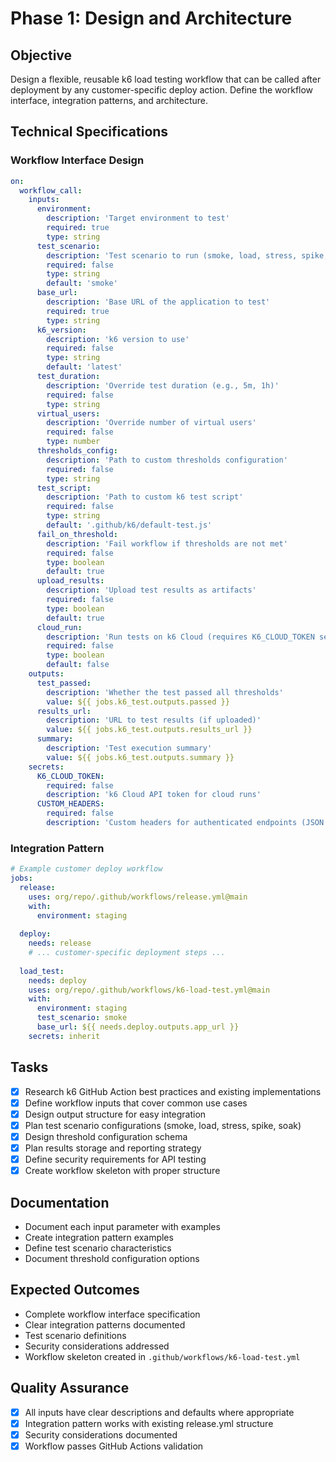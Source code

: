 # Phase 1: Design and Architecture

## Objective
Design a flexible, reusable k6 load testing workflow that can be called after deployment by any customer-specific deploy action. Define the workflow interface, integration patterns, and architecture.

## Technical Specifications

### Workflow Interface Design
```yaml
on:
  workflow_call:
    inputs:
      environment:
        description: 'Target environment to test'
        required: true
        type: string
      test_scenario:
        description: 'Test scenario to run (smoke, load, stress, spike, soak)'
        required: false
        type: string
        default: 'smoke'
      base_url:
        description: 'Base URL of the application to test'
        required: true
        type: string
      k6_version:
        description: 'k6 version to use'
        required: false
        type: string
        default: 'latest'
      test_duration:
        description: 'Override test duration (e.g., 5m, 1h)'
        required: false
        type: string
      virtual_users:
        description: 'Override number of virtual users'
        required: false
        type: number
      thresholds_config:
        description: 'Path to custom thresholds configuration'
        required: false
        type: string
      test_script:
        description: 'Path to custom k6 test script'
        required: false
        type: string
        default: '.github/k6/default-test.js'
      fail_on_threshold:
        description: 'Fail workflow if thresholds are not met'
        required: false
        type: boolean
        default: true
      upload_results:
        description: 'Upload test results as artifacts'
        required: false
        type: boolean
        default: true
      cloud_run:
        description: 'Run tests on k6 Cloud (requires K6_CLOUD_TOKEN secret)'
        required: false
        type: boolean
        default: false
    outputs:
      test_passed:
        description: 'Whether the test passed all thresholds'
        value: ${{ jobs.k6_test.outputs.passed }}
      results_url:
        description: 'URL to test results (if uploaded)'
        value: ${{ jobs.k6_test.outputs.results_url }}
      summary:
        description: 'Test execution summary'
        value: ${{ jobs.k6_test.outputs.summary }}
    secrets:
      K6_CLOUD_TOKEN:
        required: false
        description: 'k6 Cloud API token for cloud runs'
      CUSTOM_HEADERS:
        required: false
        description: 'Custom headers for authenticated endpoints (JSON format)'
```

### Integration Pattern
```yaml
# Example customer deploy workflow
jobs:
  release:
    uses: org/repo/.github/workflows/release.yml@main
    with:
      environment: staging
  
  deploy:
    needs: release
    # ... customer-specific deployment steps ...
  
  load_test:
    needs: deploy
    uses: org/repo/.github/workflows/k6-load-test.yml@main
    with:
      environment: staging
      test_scenario: smoke
      base_url: ${{ needs.deploy.outputs.app_url }}
    secrets: inherit
```

## Tasks

- [x] Research k6 GitHub Action best practices and existing implementations
- [x] Define workflow inputs that cover common use cases
- [x] Design output structure for easy integration
- [x] Plan test scenario configurations (smoke, load, stress, spike, soak)
- [x] Design threshold configuration schema
- [x] Plan results storage and reporting strategy
- [x] Define security requirements for API testing
- [x] Create workflow skeleton with proper structure

## Documentation
- Document each input parameter with examples
- Create integration pattern examples
- Define test scenario characteristics
- Document threshold configuration options

## Expected Outcomes
- Complete workflow interface specification
- Clear integration patterns documented
- Test scenario definitions
- Security considerations addressed
- Workflow skeleton created in `.github/workflows/k6-load-test.yml`

## Quality Assurance
- [x] All inputs have clear descriptions and defaults where appropriate
- [x] Integration pattern works with existing release.yml structure
- [x] Security considerations documented
- [x] Workflow passes GitHub Actions validation